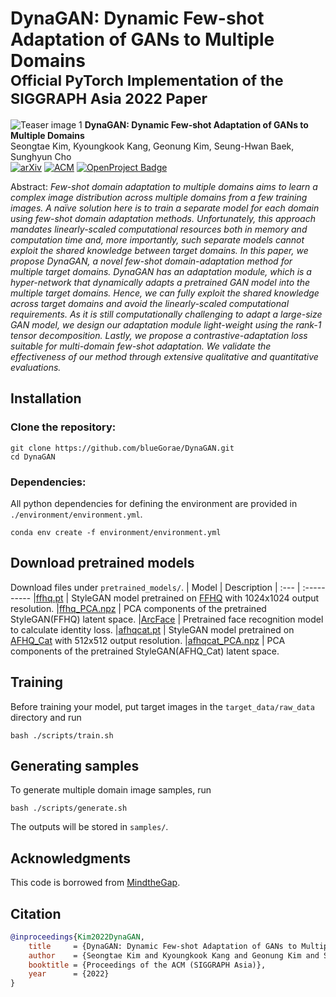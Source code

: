 # DynaGAN: Dynamic Few-shot Adaptation of GANs to Multiple Domains <br><sub>Official PyTorch Implementation of the SIGGRAPH Asia 2022 Paper</sub>
![Teaser image 1](srcs/teaser.png)
**DynaGAN: Dynamic Few-shot Adaptation of GANs to Multiple Domains**<br>
Seongtae Kim, Kyoungkook Kang, Geonung Kim, Seung-Hwan Baek, Sunghyun Cho<br>
[![arXiv](https://img.shields.io/static/v1?style=for-the-badge&message=arXiv&color=B31B1B&logo=arXiv&logoColor=FFFFFF&label=
)](https://arxiv.org/abs/2211.14554)
[![ACM](https://img.shields.io/static/v1?style=for-the-badge&message=ACM&color=0085CA&logo=ACM&logoColor=FFFFFF&label=)](https://dl.acm.org/doi/abs/10.1145/3550469.3555416)
[![OpenProject Badge](https://img.shields.io/badge/Project%20Page-E2638D?logo=openproject&logoColor=fff&style=for-the-badge)](https://bluegorae.github.io/dynagan/)

Abstract: *Few-shot domain adaptation to multiple domains aims to learn a complex image distribution across multiple domains from a few training images. A naïve solution here is to train a separate model for each domain using few-shot domain adaptation methods. Unfortunately, this approach mandates linearly-scaled computational resources both in memory and computation time and, more importantly, such separate models cannot exploit the shared knowledge between target domains. In this paper, we propose DynaGAN, a novel few-shot domain-adaptation method for multiple target domains. DynaGAN has an adaptation module, which is a hyper-network that dynamically adapts a pretrained GAN model into the multiple target domains. Hence, we can fully exploit the shared knowledge across target domains and avoid the linearly-scaled computational requirements. As it is still computationally challenging to adapt a large-size GAN model, we design our adaptation module light-weight using the rank-1 tensor decomposition. Lastly, we propose a contrastive-adaptation loss suitable for multi-domain few-shot adaptation. We validate the effectiveness of our method through extensive qualitative and quantitative evaluations.*

## Installation
### Clone the repository:
```shell
git clone https://github.com/blueGorae/DynaGAN.git
cd DynaGAN
```
### Dependencies:
All python dependencies for defining the environment are provided in `./environment/environment.yml`.
```shell
conda env create -f environment/environment.yml
```
## Download pretrained models
Download files under `pretrained_models/`.
| Model | Description
| :--- | :----------
|[ffhq.pt](https://drive.google.com/uc?id=1XQabKtkpMltyZkFYidX4jd8Zrii5eTyI&export=download) | StyleGAN model pretrained on [FFHQ](https://github.com/NVlabs/ffhq-dataset) with 1024x1024 output resolution.
|[ffhq_PCA.npz](https://drive.google.com/uc?id=13b81CBny0VgxWJWWEylNJkNbXuQ512ug&export=download) | PCA components of the pretrained StyleGAN(FFHQ) latent space.
|[ArcFace](https://drive.google.com/uc?id=1bwcB_AvbD0_qHGUoQCxzbp2wEurhjD4c&export=download) | Pretrained face recognition model to calculate identity loss.
|[afhqcat.pt](https://drive.google.com/uc?id=17K_U0IKaVKoQT4lJ6zf1h6ijfmrHSB7B&export=download) | StyleGAN model pretrained on [AFHQ_Cat](https://github.com/clovaai/stargan-v2) with 512x512 output resolution.
|[afhqcat_PCA.npz](https://drive.google.com/uc?id=1_JiWz-8eiki-LFFF0Aerf8GpM6mpjpYR&export=download) | PCA components of the pretrained StyleGAN(AFHQ_Cat) latent space.

## Training
Before training your model, put target images in the `target_data/raw_data` directory and run
```shell
bash ./scripts/train.sh
```

## Generating samples
To generate multiple domain image samples, run
```shell
bash ./scripts/generate.sh
```
The outputs will be stored in `samples/`.

## Acknowledgments
This code is borrowed from [MindtheGap](https://github.com/ZPdesu/MindTheGap).

## Citation

```bibtex
@inproceedings{Kim2022DynaGAN,
    title     = {DynaGAN: Dynamic Few-shot Adaptation of GANs to Multiple Domains},
    author    = {Seongtae Kim and Kyoungkook Kang and Geonung Kim and Seung-Hwan Baek and Sunghyun Cho},
    booktitle = {Proceedings of the ACM (SIGGRAPH Asia)},
    year      = {2022}
}
``` 
